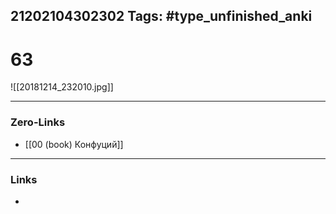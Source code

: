 21202104302302
Tags: #type_unfinished_anki 
---
# 63

![[20181214_232010.jpg]]

---
### Zero-Links
- [[00 (book) Конфуций]]
---
### Links
-